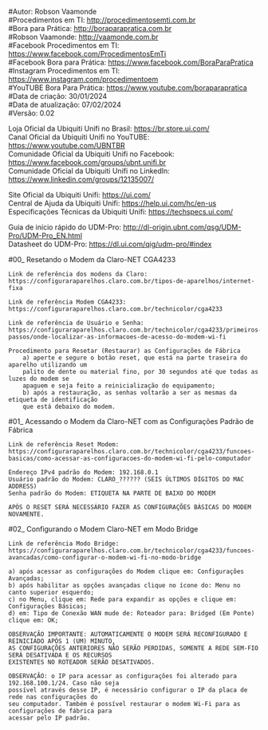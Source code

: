 #Autor: Robson Vaamonde<br>
#Procedimentos em TI: http://procedimentosemti.com.br<br>
#Bora para Prática: http://boraparapratica.com.br<br>
#Robson Vaamonde: http://vaamonde.com.br<br>
#Facebook Procedimentos em TI: https://www.facebook.com/ProcedimentosEmTi<br>
#Facebook Bora para Prática: https://www.facebook.com/BoraParaPratica<br>
#Instagram Procedimentos em TI: https://www.instagram.com/procedimentoem<br>
#YouTUBE Bora Para Prática: https://www.youtube.com/boraparapratica<br>
#Data de criação: 30/01/2024<br>
#Data de atualização: 07/02/2024<br>
#Versão: 0.02

Loja Oficial da Ubiquiti Unifi no Brasil: https://br.store.ui.com/<br>
Canal Oficial da Ubiquiti Unifi no YouTUBE: https://www.youtube.com/UBNTBR<br>
Comunidade Oficial da Ubiquiti Unifi no Facebook: https://www.facebook.com/groups/ubnt.unifi.br<br>
Comunidade Oficial da Ubiquiti Unifi no LinkedIn: https://www.linkedin.com/groups/12135007/

Site Oficial da Ubiquiti Unifi: https://ui.com/<br>
Central de Ajuda da Ubiquiti Unifi: https://help.ui.com/hc/en-us<br>
Especificações Técnicas da Ubiquiti Unifi: https://techspecs.ui.com/

Guia de início rápido do UDM-Pro: http://dl-origin.ubnt.com/qsg/UDM-Pro/UDM-Pro_EN.html<br>
Datasheet do UDM-Pro: https://dl.ui.com/qig/udm-pro/#index

#00_ Resetando o Modem da Claro-NET CGA4233<br>

	Link de referência dos modens da Claro: https://configuraraparelhos.claro.com.br/tipos-de-aparelhos/internet-fixa

	Link de referência Modem CGA4233: https://configuraraparelhos.claro.com.br/technicolor/cga4233

	Link de referência de Usuário e Senha: https://configuraraparelhos.claro.com.br/technicolor/cga4233/primeiros-passos/onde-localizar-as-informacoes-de-acesso-do-modem-wi-fi

	Procedimento para Resetar (Restaurar) as Configurações de Fábrica
		a) aperte e segure o botão reset, que está na parte traseira do aparelho utilizando um
		palito de dente ou material fino, por 30 segundos até que todas as luzes do modem se 
		apaguem e seja feito a reinicialização do equipamento;
		b) após a restauração, as senhas voltarão a ser as mesmas da etiqueta de identificação 
		que está debaixo do modem.

#01_ Acessando o Modem da Claro-NET com as Configurações Padrão de Fábrica<br>

	Link de referência Reset Modem: https://configuraraparelhos.claro.com.br/technicolor/cga4233/funcoes-basicas/como-acessar-as-configuracoes-do-modem-wi-fi-pelo-computador

	Endereço IPv4 padrão do Modem: 192.168.0.1
	Usuário padrão do Modem: CLARO_?????? (SEIS ÚLTIMOS DÍGITOS DO MAC ADDRESS)
	Senha padrão do Modem: ETIQUETA NA PARTE DE BAIXO DO MODEM

	APÓS O RESET SERÁ NECESSÁRIO FAZER AS CONFIGURAÇÕES BÁSICAS DO MODEM NOVAMENTE.

#02_ Configurando o Modem Claro-NET em Modo Bridge<br>

	Link de referência Modo Bridge: https://configuraraparelhos.claro.com.br/technicolor/cga4233/funcoes-avancadas/como-configurar-o-modem-wi-fi-no-modo-bridge

	a) após acessar as configurações do Modem clique em: Configurações Avançadas;
	b) após habilitar as opções avançadas clique no ícone do: Menu no canto superior esquerdo;
	c) no Menu, clique em: Rede para expandir as opções e clique em: Configurações Básicas;
	d) em: Tipo de Conexão WAN mude de: Roteador para: Bridged (Em Ponte) clique em: OK;

	OBSERVAÇÃO IMPORTANTE: AUTOMATICAMENTE O MODEM SERÁ RECONFIGURADO E REINICIADO APÓS 1 (UM) MINUTO, 
	AS CONFIGURAÇÕES ANTERIORES NÃO SERÃO PERDIDAS, SOMENTE A REDE SEM-FIO SERÁ DESATIVADA E OS RECURSOS
	EXISTENTES NO ROTEADOR SERÃO DESATIVADOS.

	OBSERVAÇÃO: o IP para acessar as configurações foi alterado para 192.168.100.1/24. Caso não seja 
	possível através desse IP, é necessário configurar o IP da placa de rede nas configurações do 
	seu computador. Também é possível restaurar o modem Wi-Fi para as configurações de fábrica para 
	acessar pelo IP padrão.
